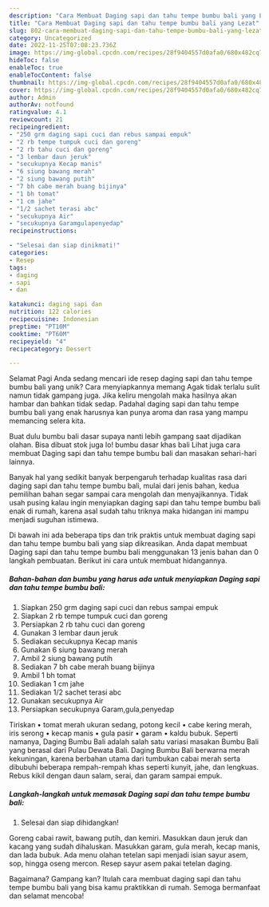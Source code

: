 ```yaml
---
description: "Cara Membuat Daging sapi dan tahu tempe bumbu bali yang Lezat"
title: "Cara Membuat Daging sapi dan tahu tempe bumbu bali yang Lezat"
slug: 802-cara-membuat-daging-sapi-dan-tahu-tempe-bumbu-bali-yang-lezat
category: Uncategorized
date: 2022-11-25T07:08:23.736Z
image: https://img-global.cpcdn.com/recipes/28f9404557d0afa0/680x482cq70/daging-sapi-dan-tahu-tempe-bumbu-bali-foto-resep-utama.jpg
hideToc: false
enableToc: true
enableTocContent: false
thumbnail: https://img-global.cpcdn.com/recipes/28f9404557d0afa0/680x482cq70/daging-sapi-dan-tahu-tempe-bumbu-bali-foto-resep-utama.jpg
cover: https://img-global.cpcdn.com/recipes/28f9404557d0afa0/680x482cq70/daging-sapi-dan-tahu-tempe-bumbu-bali-foto-resep-utama.jpg
author: Admin
authorAv: notfound
ratingvalue: 4.1
reviewcount: 21
recipeingredient:
- "250 grm daging sapi cuci dan rebus sampai empuk"
- "2 rb tempe tumpuk cuci dan goreng"
- "2 rb tahu cuci dan goreng"
- "3 lembar daun jeruk"
- "secukupnya Kecap manis"
- "6 siung bawang merah"
- "2 siung bawang putih"
- "7 bh cabe merah buang bijinya"
- "1 bh tomat"
- "1 cm jahe"
- "1/2 sachet terasi abc"
- "secukupnya Air"
- "secukupnya Garamgulapenyedap"
recipeinstructions:

- "Selesai dan siap dinikmati!"
categories:
- Resep
tags:
- daging
- sapi
- dan

katakunci: daging sapi dan 
nutrition: 122 calories
recipecuisine: Indonesian
preptime: "PT10M"
cooktime: "PT60M"
recipeyield: "4"
recipecategory: Dessert

---
```



Selamat Pagi Anda sedang mencari ide resep daging sapi dan tahu tempe bumbu bali yang unik? Cara menyiapkannya memang Agak tidak terlalu sulit namun tidak gampang juga. Jika keliru mengolah maka hasilnya akan hambar dan bahkan tidak sedap. Padahal daging sapi dan tahu tempe bumbu bali yang enak harusnya kan punya aroma dan rasa yang mampu memancing selera kita.


Buat dulu bumbu bali dasar supaya nanti lebih gampang saat dijadikan olahan. Bisa dibuat stok juga lo! bumbu dasar khas bali Lihat juga cara membuat Daging sapi dan tahu tempe bumbu bali dan masakan sehari-hari lainnya.

Banyak hal yang sedikit banyak berpengaruh terhadap kualitas rasa dari daging sapi dan tahu tempe bumbu bali, mulai dari jenis bahan, kedua pemilihan bahan segar sampai cara mengolah dan menyajikannya. Tidak usah pusing kalau ingin menyiapkan daging sapi dan tahu tempe bumbu bali enak di rumah, karena asal sudah tahu triknya maka hidangan ini mampu menjadi suguhan istimewa.


Di bawah ini ada beberapa tips dan trik praktis untuk membuat daging sapi dan tahu tempe bumbu bali yang siap dikreasikan. Anda dapat membuat Daging sapi dan tahu tempe bumbu bali menggunakan 13 jenis bahan dan 0 langkah pembuatan. Berikut ini cara untuk membuat hidangannya.

<!--inarticleads1-->

##### Bahan-bahan dan bumbu yang harus ada untuk menyiapkan Daging sapi dan tahu tempe bumbu bali:

1. Siapkan 250 grm daging sapi cuci dan rebus sampai empuk
1. Siapkan 2 rb tempe tumpuk cuci dan goreng
1. Persiapkan 2 rb tahu cuci dan goreng
1. Gunakan 3 lembar daun jeruk
1. Sediakan secukupnya Kecap manis
1. Gunakan 6 siung bawang merah
1. Ambil 2 siung bawang putih
1. Sediakan 7 bh cabe merah buang bijinya
1. Ambil 1 bh tomat
1. Sediakan 1 cm jahe
1. Sediakan 1/2 sachet terasi abc
1. Gunakan secukupnya Air
1. Persiapkan secukupnya Garam,gula,penyedap


Tiriskan • tomat merah ukuran sedang, potong kecil • cabe kering merah, iris serong • kecap manis • gula pasir • garam • kaldu bubuk. Seperti namanya, Daging Bumbu Bali adalah salah satu variasi masakan Bumbu Bali yang berasal dari Pulau Dewata Bali. Daging Bumbu Bali berwarna merah kekuningan, karena berbahan utama dari tumbukan cabai merah serta dibubuhi beberapa rempah-rempah khas seperti kunyit, jahe, dan lengkuas. Rebus kikil dengan daun salam, serai, dan garam sampai empuk. 

<!--inarticleads2-->

##### Langkah-langkah untuk memasak Daging sapi dan tahu tempe bumbu bali:


1. Selesai dan siap dihidangkan!

Goreng cabai rawit, bawang putih, dan kemiri. Masukkan daun jeruk dan kacang yang sudah dihaluskan. Masukkan garam, gula merah, kecap manis, dan lada bubuk. Ada menu olahan tetelan sapi menjadi isian sayur asem, sop, hingga oseng mercon. Resep sayur asem pakai tetelan daging. 

Bagaimana? Gampang kan? Itulah cara membuat daging sapi dan tahu tempe bumbu bali yang bisa kamu praktikkan di rumah. Semoga bermanfaat dan selamat mencoba!
